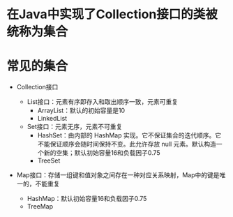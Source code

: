 # 在Java中实现了Collection接口的类被统称为集合

# 常见的集合
- Collection接口
  - List接口：元素有序即存入和取出顺序一致，元素可重复
    - ArrayList：默认的初始容量是10
    - LinkedList
  - Set接口：元素无序，元素不可重复
    - HashSet：由内部的 HashMap 实现。它不保证集合的迭代顺序。它不能保证顺序会随时间保持不变。此允许存放 null 元素。默认构造一个新的空集；默认初始容量16和负载因子0.75
    - TreeSet

- Map接口：存储一组键和值对象之间存在一种对应关系映射，Map中的键是唯一的，不能重复
  - HashMap：默认初始容量16和负载因子0.75
  - TreeMap

